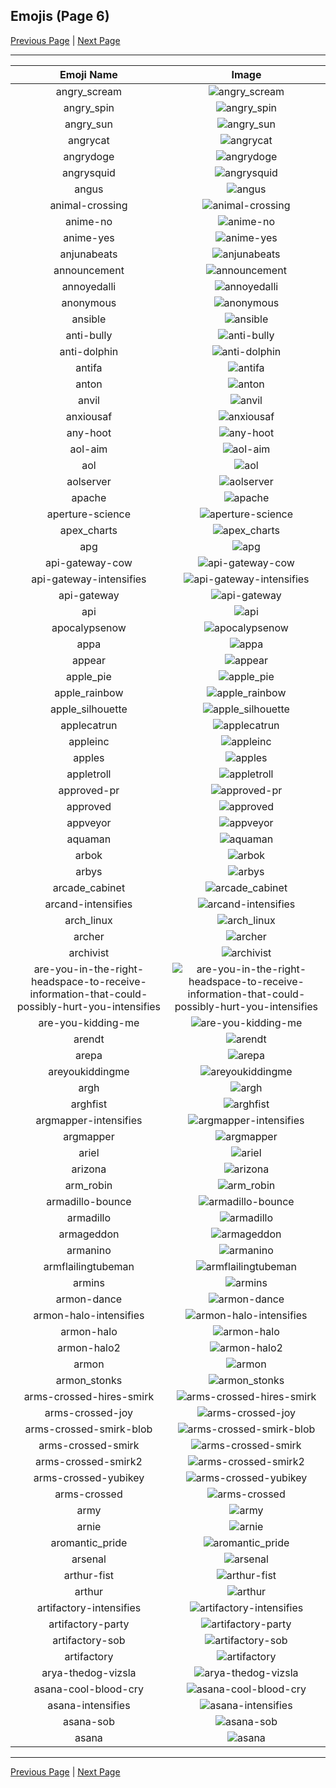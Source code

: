 
## Emojis (Page 6)

[Previous Page](/docs/hc/page-a-0005.md)
  | [Next Page](/docs/hc/page-a-0007.md)

<hr />

|Emoji Name|Image|
| :-: | :-: |
|angry_scream| ![angry_scream](/emojis/hc/angry_scream.png)|
|angry_spin| ![angry_spin](/emojis/hc/angry_spin.gif)|
|angry_sun| ![angry_sun](/emojis/hc/angry_sun.png)|
|angrycat| ![angrycat](/emojis/hc/angrycat.gif)|
|angrydoge| ![angrydoge](/emojis/hc/angrydoge.png)|
|angrysquid| ![angrysquid](/emojis/hc/angrysquid.png)|
|angus| ![angus](/emojis/hc/angus.png)|
|animal-crossing| ![animal-crossing](/emojis/hc/animal-crossing.png)|
|anime-no| ![anime-no](/emojis/hc/anime-no.png)|
|anime-yes| ![anime-yes](/emojis/hc/anime-yes.png)|
|anjunabeats| ![anjunabeats](/emojis/hc/anjunabeats.png)|
|announcement| ![announcement](/emojis/hc/announcement.png)|
|annoyedalli| ![annoyedalli](/emojis/hc/annoyedalli.png)|
|anonymous| ![anonymous](/emojis/hc/anonymous.png)|
|ansible| ![ansible](/emojis/hc/ansible.png)|
|anti-bully| ![anti-bully](/emojis/hc/anti-bully.png)|
|anti-dolphin| ![anti-dolphin](/emojis/hc/anti-dolphin.jpg)|
|antifa| ![antifa](/emojis/hc/antifa.png)|
|anton| ![anton](/emojis/hc/anton.jpg)|
|anvil| ![anvil](/emojis/hc/anvil.png)|
|anxiousaf| ![anxiousaf](/emojis/hc/anxiousaf.png)|
|any-hoot| ![any-hoot](/emojis/hc/any-hoot.png)|
|aol-aim| ![aol-aim](/emojis/hc/aol-aim.png)|
|aol| ![aol](/emojis/hc/aol.png)|
|aolserver| ![aolserver](/emojis/hc/aolserver.png)|
|apache| ![apache](/emojis/hc/apache.png)|
|aperture-science| ![aperture-science](/emojis/hc/aperture-science.png)|
|apex_charts| ![apex_charts](/emojis/hc/apex_charts.png)|
|apg| ![apg](/emojis/hc/apg.png)|
|api-gateway-cow| ![api-gateway-cow](/emojis/hc/api-gateway-cow.png)|
|api-gateway-intensifies| ![api-gateway-intensifies](/emojis/hc/api-gateway-intensifies.gif)|
|api-gateway| ![api-gateway](/emojis/hc/api-gateway.png)|
|api| ![api](/emojis/hc/api.png)|
|apocalypsenow| ![apocalypsenow](/emojis/hc/apocalypsenow.png)|
|appa| ![appa](/emojis/hc/appa.png)|
|appear| ![appear](/emojis/hc/appear.gif)|
|apple_pie| ![apple_pie](/emojis/hc/apple_pie.png)|
|apple_rainbow| ![apple_rainbow](/emojis/hc/apple_rainbow.jpg)|
|apple_silhouette| ![apple_silhouette](/emojis/hc/apple_silhouette.jpg)|
|applecatrun| ![applecatrun](/emojis/hc/applecatrun.gif)|
|appleinc| ![appleinc](/emojis/hc/appleinc.png)|
|apples| ![apples](/emojis/hc/apples.png)|
|appletroll| ![appletroll](/emojis/hc/appletroll.jpg)|
|approved-pr| ![approved-pr](/emojis/hc/approved-pr.png)|
|approved| ![approved](/emojis/hc/approved.png)|
|appveyor| ![appveyor](/emojis/hc/appveyor.png)|
|aquaman| ![aquaman](/emojis/hc/aquaman.png)|
|arbok| ![arbok](/emojis/hc/arbok.png)|
|arbys| ![arbys](/emojis/hc/arbys.png)|
|arcade_cabinet| ![arcade_cabinet](/emojis/hc/arcade_cabinet.png)|
|arcand-intensifies| ![arcand-intensifies](/emojis/hc/arcand-intensifies.gif)|
|arch_linux| ![arch_linux](/emojis/hc/arch_linux.png)|
|archer| ![archer](/emojis/hc/archer.png)|
|archivist| ![archivist](/emojis/hc/archivist.png)|
|are-you-in-the-right-headspace-to-receive-information-that-could-possibly-hurt-you-intensifies| ![are-you-in-the-right-headspace-to-receive-information-that-could-possibly-hurt-you-intensifies](/emojis/hc/are-you-in-the-right-headspace-to-receive-information-that-could-possibly-hurt-you-intensifies.gif)|
|are-you-kidding-me| ![are-you-kidding-me](/emojis/hc/are-you-kidding-me.png)|
|arendt| ![arendt](/emojis/hc/arendt.png)|
|arepa| ![arepa](/emojis/hc/arepa.png)|
|areyoukiddingme| ![areyoukiddingme](/emojis/hc/areyoukiddingme.jpg)|
|argh| ![argh](/emojis/hc/argh.gif)|
|arghfist| ![arghfist](/emojis/hc/arghfist.gif)|
|argmapper-intensifies| ![argmapper-intensifies](/emojis/hc/argmapper-intensifies.gif)|
|argmapper| ![argmapper](/emojis/hc/argmapper.png)|
|ariel| ![ariel](/emojis/hc/ariel.png)|
|arizona| ![arizona](/emojis/hc/arizona.png)|
|arm_robin| ![arm_robin](/emojis/hc/arm_robin.png)|
|armadillo-bounce| ![armadillo-bounce](/emojis/hc/armadillo-bounce.gif)|
|armadillo| ![armadillo](/emojis/hc/armadillo.png)|
|armageddon| ![armageddon](/emojis/hc/armageddon.jpg)|
|armanino| ![armanino](/emojis/hc/armanino.png)|
|armflailingtubeman| ![armflailingtubeman](/emojis/hc/armflailingtubeman.gif)|
|armins| ![armins](/emojis/hc/armins.png)|
|armon-dance| ![armon-dance](/emojis/hc/armon-dance.gif)|
|armon-halo-intensifies| ![armon-halo-intensifies](/emojis/hc/armon-halo-intensifies.gif)|
|armon-halo| ![armon-halo](/emojis/hc/armon-halo.png)|
|armon-halo2| ![armon-halo2](/emojis/hc/armon-halo2.png)|
|armon| ![armon](/emojis/hc/armon.png)|
|armon_stonks| ![armon_stonks](/emojis/hc/armon_stonks.png)|
|arms-crossed-hires-smirk| ![arms-crossed-hires-smirk](/emojis/hc/arms-crossed-hires-smirk.png)|
|arms-crossed-joy| ![arms-crossed-joy](/emojis/hc/arms-crossed-joy.png)|
|arms-crossed-smirk-blob| ![arms-crossed-smirk-blob](/emojis/hc/arms-crossed-smirk-blob.png)|
|arms-crossed-smirk| ![arms-crossed-smirk](/emojis/hc/arms-crossed-smirk.png)|
|arms-crossed-smirk2| ![arms-crossed-smirk2](/emojis/hc/arms-crossed-smirk2.gif)|
|arms-crossed-yubikey| ![arms-crossed-yubikey](/emojis/hc/arms-crossed-yubikey.png)|
|arms-crossed| ![arms-crossed](/emojis/hc/arms-crossed.gif)|
|army| ![army](/emojis/hc/army.png)|
|arnie| ![arnie](/emojis/hc/arnie.jpg)|
|aromantic_pride| ![aromantic_pride](/emojis/hc/aromantic_pride.png)|
|arsenal| ![arsenal](/emojis/hc/arsenal.png)|
|arthur-fist| ![arthur-fist](/emojis/hc/arthur-fist.png)|
|arthur| ![arthur](/emojis/hc/arthur.jpg)|
|artifactory-intensifies| ![artifactory-intensifies](/emojis/hc/artifactory-intensifies.gif)|
|artifactory-party| ![artifactory-party](/emojis/hc/artifactory-party.gif)|
|artifactory-sob| ![artifactory-sob](/emojis/hc/artifactory-sob.png)|
|artifactory| ![artifactory](/emojis/hc/artifactory.png)|
|arya-thedog-vizsla| ![arya-thedog-vizsla](/emojis/hc/arya-thedog-vizsla.jpg)|
|asana-cool-blood-cry| ![asana-cool-blood-cry](/emojis/hc/asana-cool-blood-cry.png)|
|asana-intensifies| ![asana-intensifies](/emojis/hc/asana-intensifies.gif)|
|asana-sob| ![asana-sob](/emojis/hc/asana-sob.png)|
|asana| ![asana](/emojis/hc/asana.png)|

<hr/>

[Previous Page](/docs/hc/page-a-0005.md)
  | [Next Page](/docs/hc/page-a-0007.md)